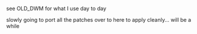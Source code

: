 see OLD_DWM for what I use day to day

slowly going to port all the patches over to here to apply cleanly... will be a while
